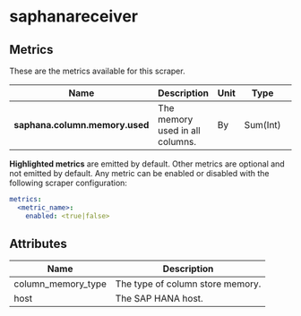 [comment]: <> (Code generated by mdatagen. DO NOT EDIT.)

# saphanareceiver

## Metrics

These are the metrics available for this scraper.

| Name | Description | Unit | Type | Attributes |
| ---- | ----------- | ---- | ---- | ---------- |
| **saphana.column.memory.used** | The memory used in all columns. | By | Sum(Int) | <ul> <li>host</li> <li>column_memory_type</li> </ul> |

**Highlighted metrics** are emitted by default. Other metrics are optional and not emitted by default.
Any metric can be enabled or disabled with the following scraper configuration:

```yaml
metrics:
  <metric_name>:
    enabled: <true|false>
```

## Attributes

| Name | Description |
| ---- | ----------- |
| column_memory_type | The type of column store memory. |
| host | The SAP HANA host. |

